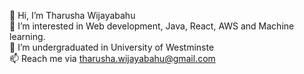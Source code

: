 👋 Hi, I’m Tharusha Wijayabahu\
👀 I’m interested in Web development, Java, React, AWS and Machine learning. \
🌱 I’m undergraduated in University of Westminste\
📫 Reach me via tharusha.wijayabahu@gmail.com
